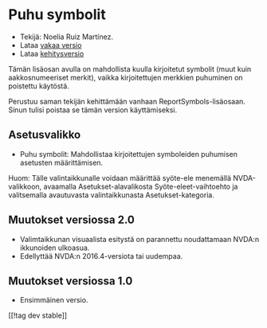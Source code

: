 # Puhu symbolit #

*	Tekijä: Noelia Ruiz Martínez.
*	Lataa [vakaa versio][1]
*	Lataa [kehitysversio][2]

Tämän lisäosan avulla on mahdollista kuulla kirjoitetut symbolit (muut kuin
aakkosnumeeriset merkit), vaikka kirjoitettujen merkkien puhuminen on
poistettu käytöstä.

Perustuu saman tekijän kehittämään vanhaan ReportSymbols-lisäosaan. Sinun
tulisi poistaa se tämän version käyttämiseksi.

## Asetusvalikko ##
*	Puhu symbolit: Mahdollistaa kirjoitettujen symboleiden puhumisen asetusten
  määrittämisen.

Huom: Tälle valintaikkunalle voidaan määrittää syöte-ele menemällä
NVDA-valikkoon, avaamalla Asetukset-alavalikosta Syöte-eleet-vaihtoehto ja
valitsemalla avautuvasta valintaikkunasta Asetukset-kategoria.

## Muutokset versiossa 2.0 ##
*	Valimtaikkunan visuaalista esitystä on parannettu noudattamaan NVDA:n
  ikkunoiden ulkoasua.
*	Edellyttää NVDA:n 2016.4-versiota tai uudempaa.

## Muutokset versiossa 1.0 ##
*	Ensimmäinen versio.

[[!tag dev stable]]

[1]: https://addons.nvda-project.org/files/get.php?file=rsy

[2]: https://addons.nvda-project.org/files/get.php?file=rsy-dev
